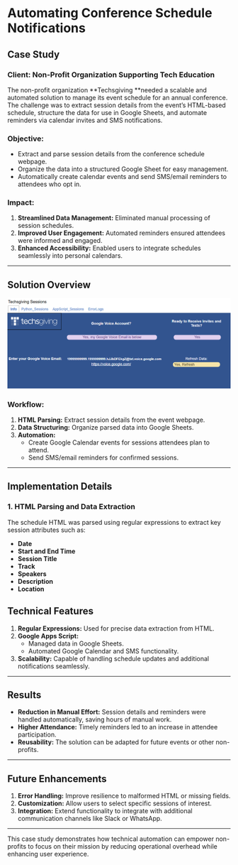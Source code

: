# **Automating Conference Schedule Notifications**


## **Case Study**


### **Client: Non-Profit Organization Supporting Tech Education**

The non-profit organization **Techsgiving **needed a scalable and automated solution to manage its event schedule for an annual conference. The challenge was to extract session details from the event’s HTML-based schedule, structure the data for use in Google Sheets, and automate reminders via calendar invites and SMS notifications.


### **Objective:**



* Extract and parse session details from the conference schedule webpage.
* Organize the data into a structured Google Sheet for easy management.
* Automatically create calendar events and send SMS/email reminders to attendees who opt in.


### **Impact:**



1. **Streamlined Data Management:** Eliminated manual processing of session schedules.
2. **Improved User Engagement:** Automated reminders ensured attendees were informed and engaged.
3. **Enhanced Accessibility:** Enabled users to integrate schedules seamlessly into personal calendars.


---


## **Solution Overview**
![alt text](https://github.com/TeneikaAskew/automating-web-scraping-text-calendar-notifications/blob/main/front-end.png)

### **Workflow:**



1. **HTML Parsing:** Extract session details from the event webpage.
2. **Data Structuring:** Organize parsed data into Google Sheets.
3. **Automation:**
    * Create Google Calendar events for sessions attendees plan to attend.
    * Send SMS/email reminders for confirmed sessions.


---


## **Implementation Details**


### **1. HTML Parsing and Data Extraction**

The schedule HTML was parsed using regular expressions to extract key session attributes such as:



* **Date**
* **Start and End Time**
* **Session Title**
* **Track**
* **Speakers**
* **Description**
* **Location**


## **Technical Features**



1. **Regular Expressions:** Used for precise data extraction from HTML.
2. **Google Apps Script:**
    * Managed data in Google Sheets.
    * Automated Google Calendar and SMS functionality.
3. **Scalability:** Capable of handling schedule updates and additional notifications seamlessly.


---


## **Results**



* **Reduction in Manual Effort:** Session details and reminders were handled automatically, saving hours of manual work.
* **Higher Attendance:** Timely reminders led to an increase in attendee participation.
* **Reusability:** The solution can be adapted for future events or other non-profits.


---


## **Future Enhancements**



1. **Error Handling:** Improve resilience to malformed HTML or missing fields.
2. **Customization:** Allow users to select specific sessions of interest.
3. **Integration:** Extend functionality to integrate with additional communication channels like Slack or WhatsApp.


---

This case study demonstrates how technical automation can empower non-profits to focus on their mission by reducing operational overhead while enhancing user experience.
